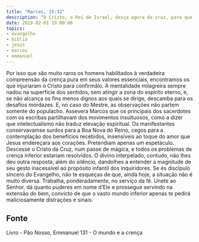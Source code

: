 ```yaml
---
title: "Marcos, 15:32"
description: “O Cristo, o Rei de Israel, desça agora da cruz, para que o vejamos e acreditemos.”
date: 2019-02-01 19:00:00
topics: 
- evangelho
- biblia
- jesus
- marcos
- emmanuel
---
```


Por isso que são muito raros os homens habilitados à verdadeira
compreensão da crença pura em seus valores essenciais, encontramos os que
injuriaram o Cristo para confirmá­lo.
A mentalidade milagreira sempre nadou na superfície dos sentidos, sem
atingir a zona do espírito eterno, e, se não alcança os fins menos dignos aos quais se
dirige, descamba para os desafios mordazes.
E, no caso do Mestre, as observações não partem somente do populacho.
Assevera Marcos que os principais dos sacerdotes com os escribas partilhavam dos
movimentos insultuosos, como a dizer que intelectualismo não traduz elevação
espiritual.
Os manifestantes conservavam­se surdos para a Boa Nova do Reino, cegos
para a contemplação dos benefícios recebidos, insensíveis ao toque do amor que
Jesus endereçara aos corações.
Pretendiam apenas um espetáculo.
Descesse o Cristo da Cruz, num passe de mágica, e todos os problemas de
crença inferior estariam resolvidos.
O divino interpelado, contudo, não lhes deu outra resposta, além do
silêncio, dando­lhes a entender a magnitude de seu gesto inacessível ao propósito
infantil dos inquiridores.
Se és discípulo sincero do Evangelho, não te esqueças de que, ainda hoje, a
situação não é muito diversa.
Trabalha, ponderadamente, no serviço da fé.
Une­te ao Senhor, dá quanto puderes em nome d’Ele e prossegue servindo
na extensão do bem, convicto de que o vasto mundo inferior apenas te pedirá
maliciosamente distrações e sinais.




## Fonte
Livro - Pão Nosso, Emmanuel
131 - O mundo e a crença
